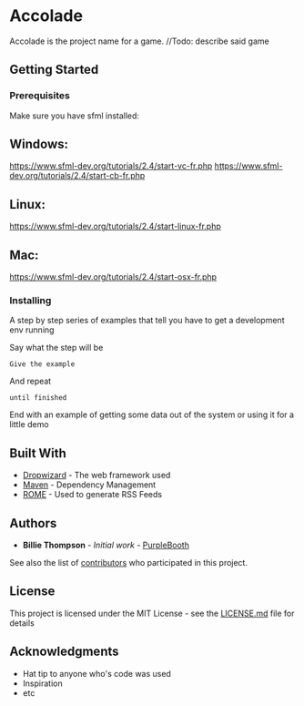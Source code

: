 # Accolade

Accolade is the project name for a game.
//Todo: describe said game

## Getting Started

### Prerequisites

Make sure you have sfml installed:

## Windows:
https://www.sfml-dev.org/tutorials/2.4/start-vc-fr.php
https://www.sfml-dev.org/tutorials/2.4/start-cb-fr.php
## Linux:
https://www.sfml-dev.org/tutorials/2.4/start-linux-fr.php
## Mac:
https://www.sfml-dev.org/tutorials/2.4/start-osx-fr.php
### Installing

A step by step series of examples that tell you have to get a development env running

Say what the step will be

```
Give the example
```

And repeat

```
until finished
```

End with an example of getting some data out of the system or using it for a little demo

## Built With

* [Dropwizard](http://www.dropwizard.io/1.0.2/docs/) - The web framework used
* [Maven](https://maven.apache.org/) - Dependency Management
* [ROME](https://rometools.github.io/rome/) - Used to generate RSS Feeds

## Authors

* **Billie Thompson** - *Initial work* - [PurpleBooth](https://github.com/PurpleBooth)

See also the list of [contributors](https://github.com/your/project/contributors) who participated in this project.

## License

This project is licensed under the MIT License - see the [LICENSE.md](LICENSE.md) file for details

## Acknowledgments

* Hat tip to anyone who's code was used
* Inspiration
* etc
